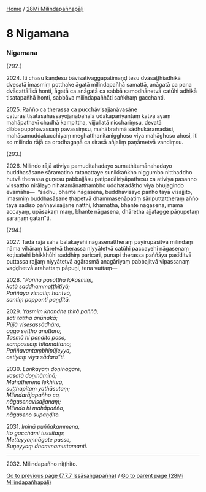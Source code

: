 
[Home](/) / [28Mi Milindapañhapāḷi](/tipitaka/28Mi.md)

# 8 Nigamana

### Nigamana

(292.)

2024\. Iti chasu kaṇḍesu bāvīsativaggapatimaṇḍitesu dvāsaṭṭhiadhikā dvesatā imasmiṃ potthake āgatā milindapañhā samattā, anāgatā ca pana dvācattālīsā honti, āgatā ca anāgatā ca sabbā samodhānetvā catūhi adhikā tisatapañhā honti, sabbāva milindapañhāti saṅkhaṃ gacchanti.

2025\. Rañño ca therassa ca pucchāvisajjanāvasāne caturāsītisatasahassayojanabahalā udakapariyantaṃ katvā ayaṃ mahāpathavī chadhā kampittha, vijjullatā nicchariṃsu, devatā dibbapupphavassaṃ pavassiṃsu, mahābrahmā sādhukāramadāsi, mahāsamuddakucchiyaṃ meghatthanitanigghoso viya mahāghoso ahosi, iti so milindo rājā ca orodhagaṇā ca sirasā añjaliṃ paṇāmetvā vandiṃsu.

(293.)

2026\. Milindo rājā ativiya pamuditahadayo sumathitamānahadayo buddhasāsane sāramatino ratanattaye sunikkaṅkho niggumbo nitthaddho hutvā therassa guṇesu pabbajjāsu paṭipadāiriyāpathesu ca ativiya pasanno vissattho nirālayo nihatamānatthambho uddhaṭadāṭho viya bhujagindo evamāha—  “sādhu, bhante nāgasena, buddhavisayo pañho tayā visajjito, imasmiṃ buddhasāsane ṭhapetvā dhammasenāpatiṃ sāriputtattheraṃ añño tayā sadiso pañhavisajjane natthi, khamatha, bhante nāgasena, mama accayaṃ, upāsakaṃ maṃ, bhante nāgasena, dhāretha ajjatagge pāṇupetaṃ saraṇaṃ gatan”ti.

(294.)

2027\. Tadā rājā saha balakāyehi nāgasenattheraṃ payirupāsitvā milindaṃ nāma vihāraṃ kāretvā therassa niyyātetvā catūhi paccayehi nāgasenaṃ koṭisatehi bhikkhūhi saddhiṃ paricari, punapi therassa paññāya pasīditvā puttassa rajjaṃ niyyātetvā agārasmā anagāriyaṃ pabbajitvā vipassanaṃ vaḍḍhetvā arahattaṃ pāpuṇi, tena vuttaṃ—

2028\. _“Paññā pasatthā lokasmiṃ,_  
_katā saddhammaṭṭhitiyā;_  
_Paññāya vimatiṃ hantvā,_  
_santiṃ papponti paṇḍitā._  


2029\. _Yasmiṃ khandhe ṭhitā paññā,_  
_sati tattha anūnakā;_  
_Pūjā visesassādhāro,_  
_aggo seṭṭho anuttaro;_  
_Tasmā hi paṇḍito poso,_  
_sampassaṃ hitamattano;_  
_Paññavantaṃbhipūjeyya,_  
_cetiyaṃ viya sādaro”ti._  


2030\. _Laṅkāyaṃ doṇinagare,_  
_vasatā doṇināminā;_  
_Mahātherena lekhitvā,_  
_suṭṭhapitaṃ yathāsutaṃ;_  
_Milindarājapañho ca,_  
_nāgasenavisajjanaṃ;_  
_Milindo hi mahāpañño,_  
_nāgaseno supaṇḍito._  


2031\. _Iminā puññakammena,_  
_Ito gacchāmi tussitaṃ;_  
_Metteyyaṃnāgate passe,_  
_Suṇeyyaṃ dhammamuttamanti._  


---

2032\. Milindapañho niṭṭhito.



[Go to previous page (7.7.7 Issāsaṅgapañha)](/tipitaka/28Mi/7/7.7/7.7.7.md) / [Go to parent page (28Mi Milindapañhapāḷi)](/tipitaka/28Mi/0.md)


